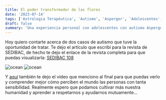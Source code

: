 ```yaml
---
title: El poder transformador de las flores
date: '2023-07-14'
tags: ['Astrologia Terapéutica', 'Autismo', 'Asperger', 'Adolescentes', 'Flores de Bach']
draft: false
summary: 'Una experiencia personal con adolescentes con autismo Asperger'
---
```


Hoy quiero contarte acerca de dos casos de autismo que tuve la oportunidad de tratar. Te dejo el artículo que escribí para la revista de SEDIBAC, de hecho te dejo el enlace de la revista completa para que puedas visualizarla: [SEDIBAC 108](https://sedibac.org/wp-content/uploads/2023/09/Revista-Sedibac-108.pdf)

<Image alt="ocean" src="/static/images/Blog/autismo1.jpg" width={700} height={1000} />

<Image alt="ocean" src="/static/images/Blog/autismo2.jpg" width={700} height={1000} />

Y [aquí](https://www.youtube.com/watch?v=Nskmiv_MNHI&ab_channel=D%C3%A9boraEstherFeinmann) también te dejo el video que menciono al final para que puedas verlo y comprender mejor cómo perciben el mundo las personas con tanta sensibilidad. Realmente espero que podamos cultivar más nuestra humanidad y aprender a respetarnos y ayudarnos mutuamente...
